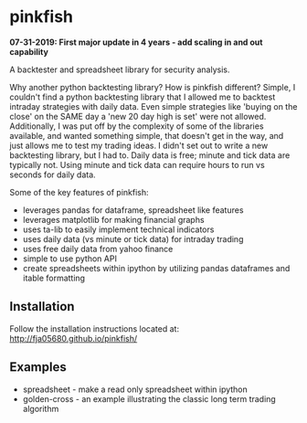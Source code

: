 pinkfish
======

**07-31-2019: First major update in 4 years - add scaling in and out capability**

A backtester and spreadsheet library for security analysis.

Why another python backtesting library?  How is pinkfish different?
Simple, I couldn't find a python backtesting library that I allowed me to backtest intraday strategies with daily data.  Even simple strategies like 'buying on the close' on the SAME day a 'new 20 day high is set' were not allowed.  Additionally, I was put off by the complexity of some of the libraries available, and wanted something simple, that doesn't get in the way, and just allows me to test my trading ideas.  I didn't set out to write a new backtesting library, but I had to.  Daily data is free; minute and tick data are typically not.  Using minute and tick data can require hours to run vs seconds for daily data.

Some of the key features of pinkfish:
 - leverages pandas for dataframe, spreadsheet like features
 - leverages matplotlib for making financial graphs
 - uses ta-lib to easily implement technical indicators
 - uses daily data (vs minute or tick data) for intraday trading
 - uses free daily data from yahoo finance
 - simple to use python API
 - create spreadsheets within ipython by utilizing pandas dataframes and itable formatting

## Installation
Follow the installation instructions located at:
http://fja05680.github.io/pinkfish/

## Examples
 - spreadsheet - make a read only spreadsheet within ipython
 - golden-cross - an example illustrating the classic long term trading algorithm
